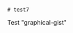                                                                                                                                                                                                                                                      # test7
Test "graphical-gist"